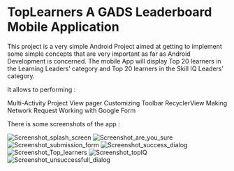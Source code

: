 # TopLearners A GADS Leaderboard Mobile Application

This project is a very simple Android Project aimed at getting to implement some simple concepts 
that are very important as far as Android Development is concerned.
The mobile App will display Top 20 learners in the Learning Leaders’ category and 
Top 20 learners in the Skill IQ Leaders’ category.

It allows to performing :

Multi-Activity Project
View pager
Customizing Toolbar
RecyclerView
Making Network Request
Working with Google Form

There is some screenshots of the app :

![Screenshot_splash_screen](https://user-images.githubusercontent.com/64549576/92764598-157d7e80-f384-11ea-9ed5-6669c3b83f8c.png)
![Screenshot_are_you_sure](https://user-images.githubusercontent.com/64549576/92764874-5aa1b080-f384-11ea-9f1a-72de012bba0e.png)
![Screenshot_submission_form](https://user-images.githubusercontent.com/64549576/92764879-5bd2dd80-f384-11ea-83fd-18f9c80139e2.png)
![Screenshot_success_dialog](https://user-images.githubusercontent.com/64549576/92764881-5c6b7400-f384-11ea-9eb5-916dfc90d7b3.png)
![Screenshot_Top_learners](https://user-images.githubusercontent.com/64549576/92764887-5d040a80-f384-11ea-8306-44dbf5e2ed19.png)
![Screenshot_topIQ](https://user-images.githubusercontent.com/64549576/92764896-5ecdce00-f384-11ea-93f5-9c6394d73da5.png)
![Screenshot_unsuccessfull_dialog](https://user-images.githubusercontent.com/64549576/92764899-5ffefb00-f384-11ea-838e-0baff4d4e8c5.png)
